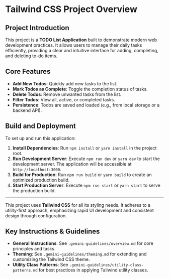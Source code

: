 # Tailwind CSS Project Overview

## Project Introduction

This project is a **TODO List Application** built to demonstrate modern web
development practices. It allows users to manage their daily tasks efficiently,
providing a clear and intuitive interface for adding, completing, and deleting
to-do items.

## Core Features

- **Add New Todos**: Quickly add new tasks to the list.
- **Mark Todos as Complete**: Toggle the completion status of tasks.
- **Delete Todos**: Remove unwanted tasks from the list.
- **Filter Todos**: View all, active, or completed tasks.
- **Persistence**: Todos are saved and loaded (e.g., from local storage or a
  backend API).

## Build and Deployment

To set up and run this application:

1.  **Install Dependencies**: Run `npm install` or `yarn install` in the project
    root.
2.  **Run Development Server**: Execute `npm run dev` or `yarn dev` to start the
    development server. The application will be accessible at
    `http://localhost:3000`.
3.  **Build for Production**: Run `npm run build` or `yarn build` to create an
    optimized production build.
4.  **Start Production Server**: Execute `npm run start` or `yarn start` to
    serve the production build.

---

This project uses **Tailwind CSS** for all its styling needs. It adheres to a
utility-first approach, emphasizing rapid UI development and consistent design
through configuration.

## Key Instructions & Guidelines

- **General Instructions**: See `.gemini-guidelines/overview.md` for core
  principles and tasks.
- **Theming**: See `.gemini-guidelines/theming.md` for extending and customizing
  the Tailwind CSS theme.
- **Utility Class Patterns**: See `.gemini-guidelines/utility-class-patterns.md`
  for best practices in applying Tailwind utility classes.
